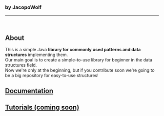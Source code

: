 ### by JacopoWolf
-----
<br>

## About
This is a simple Java **library for commonly used patterns and data structures** implementing them.<br>
Our main goal is to create a simple-to-use library for beginner in the data structures field.
<br>Now we're only at the beginning, but if you contribute soon we're going to be a big repository for easy-to-use structures! 

## [Documentation](javadoc/index.html)

## [Tutorials (coming soon)]()
